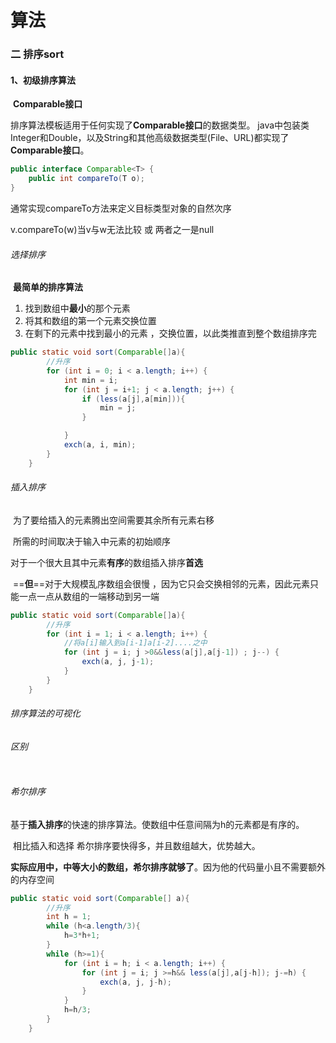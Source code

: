 # 算法

### 二  排序sort

#### 1、初级排序算法

​	**Comparable接口**

排序算法模板适用于任何实现了**Comparable接口**的数据类型。 java中包装类 Integer和Double，以及String和其他高级数据类型(File、URL)都实现了**Comparable接口**。

```java
public interface Comparable<T> {
    public int compareTo(T o);
}
```

通常实现compareTo方法来定义目标类型对象的自然次序

v.compareTo(w)当v与w无法比较 或 两者之一是null 

###### 选择排序

​	**最简单的排序算法**

1. 找到数组中**最小**的那个元素
2. 将其和数组的第一个元素交换位置
3. 在剩下的元素中找到最小的元素 ，交换位置，以此类推直到整个数组排序完

```java
public static void sort(Comparable[]a){
        //升序
        for (int i = 0; i < a.length; i++) {
            int min = i;
            for (int j = i+1; j < a.length; j++) {
                if (less(a[j],a[min])){
                    min = j;
                }

            }
            exch(a, i, min);
        }
    }
```



###### 插入排序

​	为了要给插入的元素腾出空间需要其余所有元素右移

​	所需的时间取决于输入中元素的初始顺序

​	对于一个很大且其中元素**有序**的数组插入排序**首选**

​	==**但**==对于大规模乱序数组会很慢 ，因为它只会交换相邻的元素，因此元素只能一点一点从数组的一端移动到另一端

```java
public static void sort(Comparable[]a){
        //升序
        for (int i = 1; i < a.length; i++) {
            //将a[i]输入到a[i-1]a[i-2]....之中
            for (int j = i; j >0&&less(a[j],a[j-1]) ; j--) {
                exch(a, j, j-1);
            }
        }
    }
```



###### 排序算法的可视化

###### 区别

```java
```



###### 希尔排序

​	基于**插入排序**的快速的排序算法。使数组中任意间隔为h的元素都是有序的。

​	相比插入和选择 希尔排序要快得多，并且数组越大，优势越大。

​	**实际应用中，中等大小的数组，希尔排序就够了**。因为他的代码量小且不需要额外的内存空间

  

```java
public static void sort(Comparable[] a){
        //升序
        int h = 1;
        while (h<a.length/3){
            h=3*h+1;
        }
        while (h>=1){
            for (int i = h; i < a.length; i++) {
                for (int j = i; j >=h&& less(a[j],a[j-h]); j-=h) {
                    exch(a, j, j-h);
                }
            }
            h=h/3;
        }
    }
```



